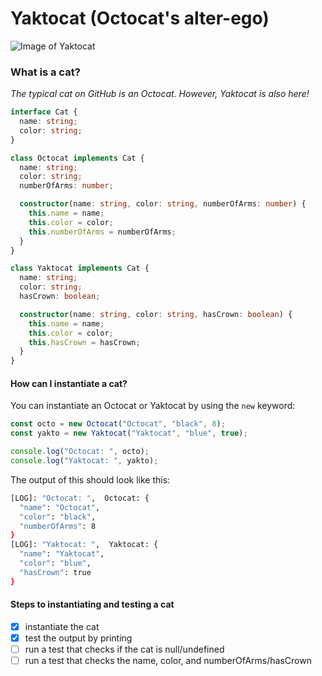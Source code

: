 # Yaktocat (Octocat's alter-ego)

![Image of Yaktocat](https://octodex.github.com/images/yaktocat.png "Yaktocat")

### What is a cat?

*The typical cat on GitHub is an Octocat. However, Yaktocat is also here!*

```Typescript
interface Cat {
  name: string;
  color: string;
}

class Octocat implements Cat {
  name: string;
  color: string;
  numberOfArms: number;

  constructor(name: string, color: string, numberOfArms: number) {
    this.name = name;
    this.color = color;
    this.numberOfArms = numberOfArms;
  }
}

class Yaktocat implements Cat {
  name: string;
  color: string;
  hasCrown: boolean;

  constructor(name: string, color: string, hasCrown: boolean) {
    this.name = name;
    this.color = color;
    this.hasCrown = hasCrown;
  }
}
```

#### How can I instantiate a cat?

You can instantiate an Octocat or Yaktocat by using the `new` keyword:

```Typescript
const octo = new Octocat("Octocat", "black", 8);
const yakto = new Yaktocat("Yaktocat", "blue", true);

console.log("Octocat: ", octo);
console.log("Yaktocat: ", yakto);
```

The output of this should look like this:

```bash
[LOG]: "Octocat: ",  Octocat: {
  "name": "Octocat",
  "color": "black",
  "numberOfArms": 8
} 
[LOG]: "Yaktocat: ",  Yaktocat: {
  "name": "Yaktocat",
  "color": "blue",
  "hasCrown": true
} 
```

#### Steps to instantiating and testing a cat

- [x] instantiate the cat
- [x] test the output by printing
- [ ] run a test that checks if the cat is null/undefined
- [ ] run a test that checks the name, color, and numberOfArms/hasCrown
